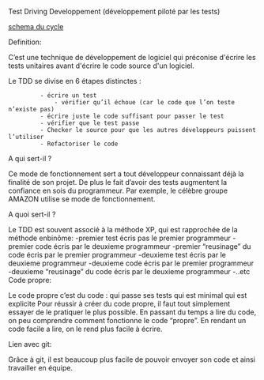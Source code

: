 Test Driving Developpement (développement piloté par les tests)

[schema du cycle](http://www.elinext.com/images/articles/1330077259jpg)

Definition:

 C’est une technique de développement de logiciel qui préconise d'écrire les tests unitaires avant d'écrire le code source d'un logiciel.
 
 Le TDD se divise en 6 étapes distinctes :

			 - écrire un test
		         - vérifier qu’il échoue (car le code que l’on teste n’existe pas)
			 - écrire juste le code suffisant pour passer le test
			 - vérifier que le test passe
			 - Checker le source pour que les autres développeurs puissent l’utiliser
			 - Refactoriser le code

A qui sert-il ?

Ce mode de fonctionnement sert a tout développeur connaissant déjà la finalité de son projet. De plus le fait d’avoir des tests augmentent la confiance en sois du programmeur. Par exemple, le célèbre groupe AMAZON utilise se mode de fonctionnement.

A quoi sert-il ?

Le TDD est souvent associé à la méthode XP, qui est rapprochée de la méthode enbinôme:
-premier test écris pas le premier programmeur
-premier code écris par le deuxieme programmeur
-premier “reusinage” du code écris par le premier programmeur
-deuxieme test écris par le deuxieme programmeur
-deuxieme code écris par le premier programmeur
-deuxieme “reusinage” du code écris par le deuxieme programmeur
-..etc
Code propre:
	
Le code propre c’est du code :
qui passe ses tests
qui est minimal
qui est explicite
Pour réussir à créer du code propre, il faut tout simplement essayer de le pratiquer le plus possible. En passant du temps a lire du code, on peu comprendre comment fonctionne le code “propre”. En rendant un code facile a lire, on le rend plus facile à écrire. 

Lien avec git:

Grâce à git, il est beaucoup plus facile de pouvoir envoyer son code et ainsi  travailler en équipe. 
